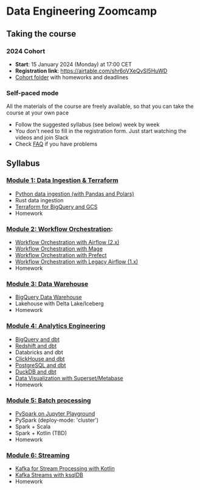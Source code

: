 # Data Engineering Zoomcamp

## Taking the course

### 2024 Cohort

* **Start**: 15 January 2024 (Monday) at 17:00 CET
* **Registration link**: https://airtable.com/shr6oVXeQvSI5HuWD
* [Cohort folder](https://github.com/DataTalksClub/data-engineering-zoomcamp/tree/main/cohorts/2024) with homeworks and deadlines

### Self-paced mode

All the materials of the course are freely available, so that you
can take the course at your own pace

* Follow the suggested syllabus (see below) week by week
* You don't need to fill in the registration form. Just start watching the videos and join Slack
* Check [FAQ](https://docs.google.com/document/d/19bnYs80DwuUimHM65UV3sylsCn2j1vziPOwzBwQrebw/edit?usp=sharing) if you have problems


## Syllabus 

### [Module 1: Data Ingestion & Terraform](module1-data-ingestion)
* [Python data ingestion (with Pandas and Polars)](module1-data-ingestion/python-ingest/)
* Rust data ingestion
* [Terraform for BigQuery and GCS](infrastructure/terraform-gcp)
* Homework

### [Module 2: Workflow Orchestration](module2-workflow-orchestration):
* [Workflow Orchestration with Airflow (2.x)](module2-workflow-orchestration/airflow)
* [Workflow Orchestration with Mage](module2-workflow-orchestration/mage)
* [Workflow Orchestration with Prefect](module2-workflow-orchestration/prefect)
* [Workflow Orchestration with Legacy Airflow (1.x)](module2-workflow-orchestration/airflow-legacy)
* Homework

### [Module 3: Data Warehouse](module3-data-warehouse)
* [BigQuery Data Warehouse](module3-data-warehouse/bigquery)
* Lakehouse with Delta Lake/Iceberg
* Homework

### [Module 4: Analytics Engineering](module4-analytics-engineering)
* [BigQuery and dbt](module4-analytics-engineering/bigquery)
* [Redshift and dbt](module4-analytics-engineering/redshift)
* Databricks and dbt
* [ClickHouse and dbt](module4-analytics-engineering/clickhouse)
* [PostgreSQL and dbt](module4-analytics-engineering/postgres)
* [DuckDB and dbt](module4-analytics-engineering/duckdb)
* [Data Visualization with Superset/Metabase](module4-analytics-engineering/datavis)
* Homework

### [Module 5: Batch processing](module5-batch-processing)
* [PySpark on Jupyter Playground](module5-batch-processing/pyspark/notebooks/)
* PySpark (deploy-mode: 'cluster')  
* Spark + Scala
* Spark + Kotlin (TBD)
* Homework

### [Module 6: Streaming](module6-stream-processing)
* [Kafka for Stream Processing with Kotlin](module6-stream-processing/kotlin)
* [Kafka Streams with ksqlDB](module6-stream-processing/ksqldb)
* Homework
